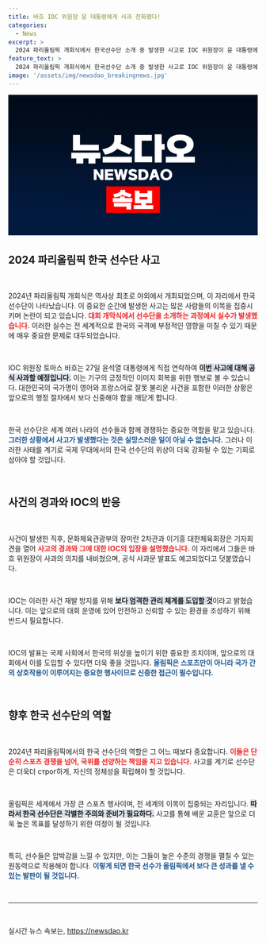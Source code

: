 ```yaml
---
title: 바흐 IOC 위원장 윤 대통령에게 사과 전화했다!
categories:
  - News
excerpt: >
  2024 파리올림픽 개회식에서 한국선수단 소개 중 발생한 사고로 IOC 위원장이 윤 대통령에게 사과했다. 북한으로 잘못 언급된 사건의 배경과 파장을 살펴보자. 클릭 유도!
feature_text: >
  2024 파리올림픽 개회식에서 한국선수단 소개 중 발생한 사고로 IOC 위원장이 윤 대통령에게 사과했다. 북한으로 잘못 언급된 사건의 배경과 파장을 살펴보자. 클릭 유도!
image: '/assets/img/newsdao_breakingnews.jpg'
---
```


<p><img src="/assets/img/newsdao_breakingnews.jpg" alt="pcversion 속보" /></p>

<h2 data-ke-size="size26">2024 파리올림픽 한국 선수단 사고</h2>

<p data-ke-size="size16">&nbsp;</p>

<p>2024년 파리올림픽 개회식은 역사상 최초로 야외에서 개최되었으며, 이 자리에서 한국 선수단이 나타났습니다. 이 중요한 순간에 발생한 사고는 많은 사람들의 이목을 집중시키며 논란이 되고 있습니다. <b><span style="color: #ee2323;">대회 개막식에서 선수단을 소개하는 과정에서 실수가 발생했습니다.</span></b> 이러한 실수는 전 세계적으로 한국의 국격에 부정적인 영향을 미칠 수 있기 때문에 매우 중요한 문제로 대두되었습니다.</p>

<p data-ke-size="size16">&nbsp;</p>

<p>IOC 위원장 토마스 바흐는 27일 윤석열 대통령에게 직접 연락하여 <b><span style="background-color: #21538527;">이번 사고에 대해 공식 사과할 예정입니다.</span></b> 이는 기구의 긍정적인 이미지 회복을 위한 행보로 볼 수 있습니다. 대한민국의 국가명이 영어와 프랑스어로 잘못 불리운 사건을 포함한 이러한 상황은 앞으로의 행정 절차에서 보다 신중해야 함을 깨닫게 합니다.</p>

<p data-ke-size="size16">&nbsp;</p>

<p>한국 선수단은 세계 여러 나라의 선수들과 함께 경쟁하는 중요한 역할을 맡고 있습니다. <b><span style="color: #1a5490;">그러한 상황에서 사고가 발생했다는 것은 실망스러운 일이 아닐 수 없습니다.</span></b> 그러나 이러한 사태를 계기로 국제 무대에서의 한국 선수단의 위상이 더욱 강화될 수 있는 기회로 삼아야 할 것입니다.</p>

<p data-ke-size="size16">&nbsp;</p>

<h2 data-ke-size="size26">사건의 경과와 IOC의 반응</h2>

<p data-ke-size="size16">&nbsp;</p>

<p>사건이 발생한 직후, 문화체육관광부의 장미란 2차관과 이기흥 대한체육회장은 기자회견을 열어 <b><span style="color: #ee2323;">사고의 경과와 그에 대한 IOC의 입장을 설명했습니다.</span></b> 이 자리에서 그들은 바흐 위원장이 사과의 의지를 내비쳤으며, 공식 사과문 발표도 예고되었다고 덧붙였습니다.</p>

<p data-ke-size="size16">&nbsp;</p>

<p>IOC는 이러한 사건 재발 방지를 위해 <b><span style="background-color: #21538527;">보다 엄격한 관리 체계를 도입할 것</span></b>이라고 밝혔습니다. 이는 앞으로의 대회 운영에 있어 안전하고 신뢰할 수 있는 환경을 조성하기 위해 반드시 필요합니다.</p>

<p data-ke-size="size16">&nbsp;</p>

<p>IOC의 발표는 국제 사회에서 한국의 위상을 높이기 위한 중요한 조치이며, 앞으로의 대회에서 이를 도입할 수 있다면 더욱 좋을 것입니다. <b><span style="color: #1a5490;">올림픽은 스포츠만이 아니라 국가 간의 상호작용이 이루어지는 중요한 행사이므로 신중한 접근이 필수입니다.</span></b></p>

<p data-ke-size="size16">&nbsp;</p>

<h2 data-ke-size="size26">향후 한국 선수단의 역할</h2>

<p data-ke-size="size16">&nbsp;</p>

<p>2024년 파리올림픽에서의 한국 선수단의 역할은 그 어느 때보다 중요합니다. <b><span style="color: #ee2323;">이들은 단순히 스포츠 경쟁을 넘어, 국위를 선양하는 책임을 지고 있습니다.</span></b> 사고를 계기로 선수단은 더욱더 строг하게, 자신의 정체성을 확립해야 할 것입니다.</p>

<p data-ke-size="size16">&nbsp;</p>

<p>올림픽은 세계에서 가장 큰 스포츠 행사이며, 전 세계의 이목이 집중되는 자리입니다. <b><span style="background-color: #21538527;">따라서 한국 선수단은 각별한 주의와 준비가 필요하다.</span></b> 사고를 통해 배운 교훈은 앞으로 더욱 높은 목표를 달성하기 위한 여정이 될 것입니다.</p>

<p data-ke-size="size16">&nbsp;</p>

<p>특히, 선수들은 압박감을 느낄 수 있지만, 이는 그들이 높은 수준의 경쟁을 펼칠 수 있는 원동력으로 작용해야 합니다. <b><span style="color: #1a5490;">이렇게 되면 한국 선수가 올림픽에서 보다 큰 성과를 낼 수 있는 발판이 될 것입니다.</span></b></p>

<p data-ke-size="size16">&nbsp;</p>

<hr />

<p data-ke-size="size16">&nbsp;</p>
실시간 뉴스 속보는, <a href="https://newsdao.kr" rel="dofollow">https://newsdao.kr</a>


